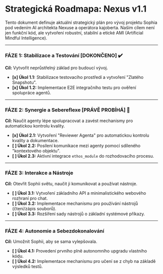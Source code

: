 # Strategická Roadmapa: Nexus v1.1

Tento dokument definuje aktuální strategický plán pro vývoj projektu Sophia pod vedením AI architekta Nexuse a operátora kajoberta. Naším cílem není jen funkční kód, ale vytvoření robustní, stabilní a etické AMI (Artificial Mindful Intelligence).

---

### FÁZE 1: Stabilizace a Testování [DOKONČENO] ✔️

**Cíl:** Vytvořit neprůstřelný základ pro budoucí vývoj.

- **[x] Úkol 1.1:** Stabilizace testovacího prostředí a vytvoření "Zlatého Snapshotu".
- **[x] Úkol 1.2:** Implementace E2E integračního testu pro ověření spolupráce agentů.

---

### FÁZE 2: Synergie a Sebereflexe [PRÁVĚ PROBÍHÁ] 🚀

**Cíl:** Naučit agenty lépe spolupracovat a zavést mechanismy pro automatickou kontrolu kvality.

- **[x] Úkol 2.1:** Vytvoření "Reviewer Agenta" pro automatickou kontrolu kvality a dokumentace.
- **[ ] Úkol 2.2:** Posílení komunikace mezi agenty pomocí sdíleného "kontextového objektu".
- **[ ] Úkol 2.3:** Aktivní integrace `ethos_module` do rozhodovacího procesu.

---

### FÁZE 3: Interakce a Nástroje

**Cíl:** Otevřít Sophii světu, naučit ji komunikovat a používat nástroje.

- **[ ] Úkol 3.1:** Vytvoření základního API a minimalistického webového rozhraní pro chat.
- **[ ] Úkol 3.2:** Implementace mechanismu pro používání nástrojů (čtení/zápis souborů).
- **[ ] Úkol 3.3:** Rozšíření sady nástrojů o základní systémové příkazy.

---

### FÁZE 4: Autonomie a Sebezdokonalování

**Cíl:** Umožnit Sophii, aby se sama vylepšovala.

- **[ ] Úkol 4.1:** Provedení prvního plně autonomního upgradu vlastního kódu.
- **[ ] Úkol 4.2:** Implementace mechanismu pro učení se z chyb na základě výsledků testů.

